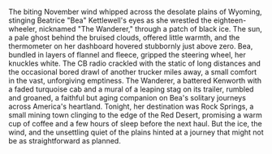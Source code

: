 The biting November wind whipped across the desolate plains of Wyoming, stinging Beatrice "Bea" Kettlewell's eyes as she wrestled the eighteen-wheeler, nicknamed "The Wanderer," through a patch of black ice. The sun, a pale ghost behind the bruised clouds, offered little warmth, and the thermometer on her dashboard hovered stubbornly just above zero.  Bea, bundled in layers of flannel and fleece, gripped the steering wheel, her knuckles white. The CB radio crackled with the static of long distances and the occasional bored drawl of another trucker miles away, a small comfort in the vast, unforgiving emptiness. The Wanderer, a battered Kenworth with a faded turquoise cab and a mural of a leaping stag on its trailer, rumbled and groaned, a faithful but aging companion on Bea's solitary journeys across America's heartland.  Tonight, her destination was Rock Springs, a small mining town clinging to the edge of the Red Desert, promising a warm cup of coffee and a few hours of sleep before the next haul. But the ice, the wind, and the unsettling quiet of the plains hinted at a journey that might not be as straightforward as planned.
